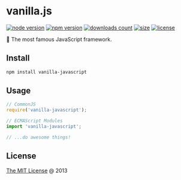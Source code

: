 # vanilla.js

[![node version](https://img.shields.io/node/v/vanilla-javascript.svg)](https://www.npmjs.com/package/vanilla-javascript)
[![npm version](https://badge.fury.io/js/vanilla-javascript.svg)](https://badge.fury.io/js/vanilla-javascript)
[![downloads count](https://img.shields.io/npm/dt/vanilla-javascript.svg)](https://www.npmjs.com/package/vanilla-javascript)
[![size](https://packagephobia.com/badge?p=vanilla-javascript)](https://packagephobia.com/result?p=vanilla-javascript)
[![license](https://img.shields.io/npm/l/vanilla-javascript.svg)](https://piecioshka.mit-license.org)

🌴 The most famous JavaScript framework.

## Install

```bash
npm install vanilla-javascript
```

## Usage

```js
// CommonJS
require('vanilla-javascript');

// ECMAScript Modules
import 'vanilla-javascript';

// ...do awesome things!
```

## License

[The MIT License](https://piecioshka.mit-license.org) @ 2013
